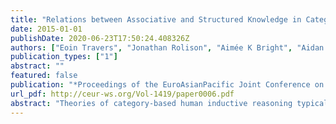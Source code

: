 ```yaml
---
title: "Relations between Associative and Structured Knowledge in Category-based Induction."
date: 2015-01-01
publishDate: 2020-06-23T17:50:24.408326Z
authors: ["Eoin Travers", "Jonathan Rolison", "Aimée K Bright", "Aidan Feeney"]
publication_types: ["1"]
abstract: ""
featured: false
publication: "*Proceedings of the EuroAsianPacific Joint Conference on Cognitive Science*"
url_pdf: http://ceur-ws.org/Vol-1419/paper0006.pdf
abstract: "Theories of category-based human inductive reasoning typically rely on either associative or structured knowledge about relationships between categories. Here, we test a prediction, derived from a hybrid theory that utilizes both kinds of knowledge representation, that participants will experience conflict on a reasoning task in which associative and structured knowledge support different responses. Participants completed a triad task that tested their ability to generalize a genetic property from a target species to a taxonomically related response. The strength of association between the target and an alternative non-taxonomic (i.e., foil) response was manipulated across trials. Analysis of participants’ mouse cursor trajectories revealed that they were initially drawn toward strongly associated foil responses, even when they ultimately chose the correct (taxonomic) option."
---
```



